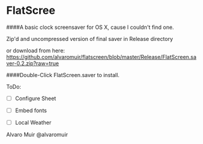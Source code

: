 FlatScree
================


####A basic clock screensaver for OS X, cause I couldn't find one.

Zip'd and uncompressed version of final saver in Release directory

or download from here:
https://github.com/alvaromuir/flatscreen/blob/master/Release/FlatScreen.saver-0.2.zip?raw=true


####Double-Click FlatScreen.saver to install.




ToDo:
- [ ] Configure Sheet
- [ ] Embed fonts
- [ ] Local Weather



Alvaro Muir
@alvaromuir
